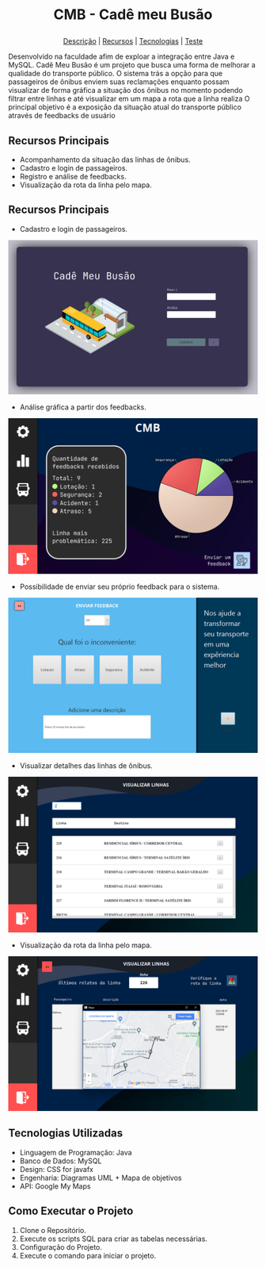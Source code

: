 
# <p align=center> CMB - Cadê meu Busão
<p align="center">
 <a href="#Descrição">Descrição</a> |
 <a href="#Recursos">Recursos</a> |
 <a href="#Tecnologias">Tecnologias</a> |
 <a href="#Executar">Teste</a>
</p>

<section id="Descrição">

Desenvolvido na faculdade afim de exploar a integração entre Java e MySQL.
Cadê Meu Busão é um projeto que busca uma forma de melhorar a qualidade do transporte público. 
O sistema trás a opção para que passageiros de ônibus enviem suas reclamações enquanto possam visualizar de forma gráfica a situação dos ônibus no momento 
podendo filtrar entre linhas e até visualizar em um mapa a rota que a linha realiza
O principal objetivo é a exposição da situação atual do transporte público através de feedbacks de usuário
 
## Recursos Principais

- Acompanhamento da situação das linhas de ônibus.
- Cadastro e login de passageiros.
- Registro e análise de feedbacks.
- Visualização da rota da linha pelo mapa.

</section>

<section id="Recursos">

## Recursos Principais
- Cadastro e login de passageiros.
<div align="center"> <img src="./imgs/login.png" /> </div>

- Análise gráfica a partir dos feedbacks.
<div align="center"> <img src="./imgs/feedback.png" /> </div>

- Possibilidade de enviar seu próprio feedback para o sistema.
<div align="center"> <img src="./imgs/envio.png" /> </div>

- Visualizar detalhes das linhas de ônibus.
<div align="center"> <img src="./imgs/linhas.png" /> </div>

- Visualização da rota da linha pelo mapa.
<div align="center"> <img src="./imgs/mapa.png" /> </div>

</section>

<section id="Tecnologias">

## Tecnologias Utilizadas

- Linguagem de Programação: Java
- Banco de Dados: MySQL
- Design: CSS for javafx
- Engenharia: Diagramas UML + Mapa de objetivos
- API: Google My Maps

## Como Executar o Projeto

1. Clone o Repositório.
2. Execute os scripts SQL para criar as tabelas necessárias.
3. Configuração do Projeto.
4. Execute o comando para iniciar o projeto. 

</section>


